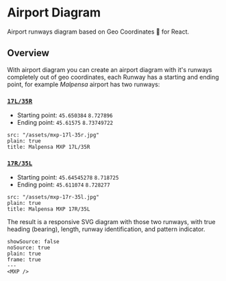 # Airport Diagram

Airport runways diagram based on Geo Coordinates 📍 for React.

## Overview

With airport diagram you can create an airport diagram with it's runways completely out of geo coordinates,
each Runway has a starting and ending point, for example _Malpensa_ airport has two runways:

### [`17L/35R`](https://www.google.com/maps?ll=45.63307,8.732697&z=13&t=h&hl=en-US&gl=US&mapclient=apiv3)

- Starting point: `45.650384` `8.727896`
- Ending point: `45.61575` `8.73749722`

```image
src: "/assets/mxp-17l-35r.jpg"
plain: true
title: Malpensa MXP 17L/35R
```

### [`17R/35L`](https://www.google.com/maps?ll=45.628266,8.723501&z=13&t=h&hl=en-US&gl=US&mapclient=apiv3)

- Starting point: `45.64545278` `8.718725`
- Ending point: `45.611074` `8.728277`

```image
src: "/assets/mxp-17r-35l.jpg"
plain: true
title: Malpensa MXP 17R/35L
```

The result is a responsive SVG diagram with those two runways, with true heading (bearing), length, runway identification, and pattern indicator.

```react
showSource: false
noSource: true
plain: true
frame: true
---
<MXP />
```
